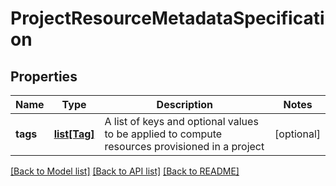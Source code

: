 # ProjectResourceMetadataSpecification

## Properties
Name | Type | Description | Notes
------------ | ------------- | ------------- | -------------
**tags** | [**list[Tag]**](Tag.md) | A list of keys and optional values to be applied to compute resources provisioned in a project | [optional] 

[[Back to Model list]](../README.md#documentation-for-models) [[Back to API list]](../README.md#documentation-for-api-endpoints) [[Back to README]](../README.md)

